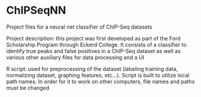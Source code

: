 # ChIPSeqNN
Project files for a neural net classifier of ChIP-Seq datasets

Project description: this project was first developed as part of the Ford Scholarship Program through Eckerd College. It consists of a classifier to identify true peaks and false positives in a ChIP-Seq dataset as well as various other auxiliary files for data processing and a UI

R script: used for preprocessing of the dataset (labeling training data, normalizing dataset, graphing features, etc...). Script is built to utilize local path names. In order for it to work on other computers, file names and paths must be changed
